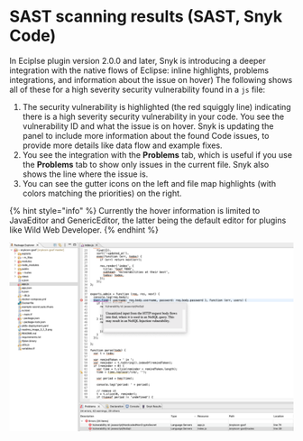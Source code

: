 # SAST scanning results (SAST, Snyk Code)

In Eciplse plugin version 2.0.0 and later, Snyk is introducing a deeper integration with the native flows of Eclipse: inline highlights, problems integrations, and information about the issue on hover) The following shows all of these for a high severity security vulnerability found in a `js` file:

1. The security vulnerability is highlighted (the red squiggly line) indicating there is a high severity security vulnerability in your code. You see the vulnerability ID and what the issue is on hover. Snyk is updating the panel to include more information about the found Code issues, to provide more details like data flow and example fixes.
2. You see the integration with the **Problems** tab, which is useful if you use the **Problems** tab to show only issues in the current file. Snyk also shows the line where the issue is.
3. You can see the gutter icons on the left and file map highlights (with colors matching the priorities) on the right.

{% hint style="info" %}
Currently the hover information is limited to JavaEditor and GenericEditor, the latter being the default editor for plugins like Wild Web Developer.
{% endhint %}

![SAST scanning results](<../../.gitbook/assets/Screenshot 2022-05-13 at 12.56.46.png>)

